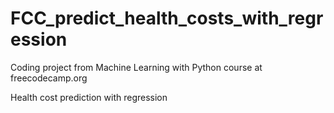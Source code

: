# FCC_predict_health_costs_with_regression
Coding project from Machine Learning with Python course at freecodecamp.org

Health cost prediction with regression
